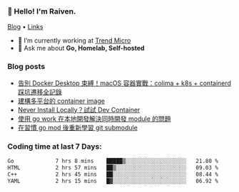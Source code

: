 <!-- ![Codewars](https://www.codewars.com/users/omegaatt36/badges/small) -->
### 👋 Hello! I'm Raiven.
[Blog](https://www.omegaatt.com) • [Links](https://link.omegaatt.com)

- 🔭 I’m currently working at [Trend Micro](https://www.trendmicro.com)
- 💬 Ask me about **Go, Homelab, Self-hosted**

### Blog posts
<!-- BLOG-POST-LIST:START -->
- [告別 Docker Desktop 束縛！macOS 容器實戰：colima + k8s + containerd 踩坑遷移全記錄](https://www.omegaatt.com/blogs/develop/2025/colima_docker_alternative_on_macos/)
- [建構多平台的 container image](https://www.omegaatt.com/blogs/develop/2025/building_multiple_platform_container_image/)
- [Never Install Locally？試試 Dev Container](https://www.omegaatt.com/blogs/develop/2025/dev_container/)
- [使用 go work 在本地開發解決同時開發 module 的問題](https://www.omegaatt.com/blogs/develop/2025/go_module_and_go_work/)
- [在習慣 go mod 後重新學習 git submodule](https://www.omegaatt.com/blogs/develop/2025/git_submodule_turorial/)
<!-- BLOG-POST-LIST:END -->

### Coding time at last 7 Days:
<!--START_SECTION:waka-->

```txt
Go             7 hrs 8 mins    █████▒░░░░░░░░░░░░░░░░░░░   21.80 %
HTML           2 hrs 57 mins   ██▒░░░░░░░░░░░░░░░░░░░░░░   09.03 %
C++            2 hrs 45 mins   ██░░░░░░░░░░░░░░░░░░░░░░░   08.44 %
YAML           2 hrs 15 mins   █▓░░░░░░░░░░░░░░░░░░░░░░░   06.92 %
```

<!--END_SECTION:waka-->
